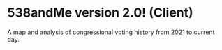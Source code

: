 # 538andMe version 2.0! (Client)
A map and analysis of congressional voting history from 2021 to current day.
